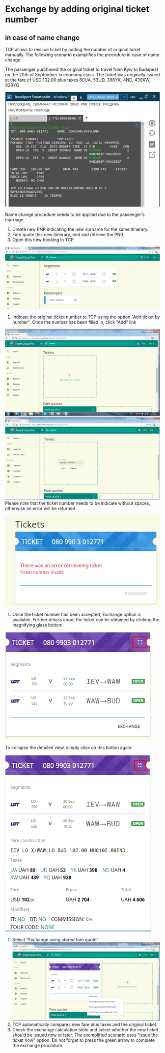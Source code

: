 # Exchange by adding original ticket number

## in case of name change

TCP allows to reissue ticket by adding the number of original ticket manually. The following scenario examplifies the procedure in case of name change.

The passenger purchased the original ticket to travel from Kyiv to Budapest on the 20th of September in economy class. The ticket was originally issued at the fare of USD 102.00 plus taxes 80UA, 53UD, 398YK, 4ND, 439XW, 928YQ

![](/assets/OriginalTicket1.png)

Name change procedure needs to be applied due to the passenger's marriage.

1. Create new PNR indicating the new surname for the same itinerary. 
2. Fare quote this new itinerary, end and retrieve the PNR. 
3. Open this new booking in TCP

![](/assets/PNR_new.png)

1. Indicate the original ticket number to TCP using the option "Add ticket by number". Once the number has been filled in, click "Add" link

![](/assets/AddbyNumber.png)![](/assets/InsertNumber.png)Please note that the ticket number needs to be indicate without spaces, otherwise an error will be returned

![](/assets/error_tktnumber.png)



1. Once the ticket number has been accepted, Exchange option is available. Further details about the ticket can be obtained by clicking the magnifying glass button:

![](/assets/Magnyfyingglass.png)

To collapse the detailed view, simply click on this button again:

![](/assets/Unfold.png)

1. Select "Exchange using stored fare quote" ![](/assets/ExchangeusingFQ.png)
2. TCP automatically compares new fare plus taxes and the original ticket.
3. Check the exchange calculation table and select whether the new ticket should be issued now or later. The exemplified scenario uses "Issue the ticket now" option. Do not forget to press the green arrow to complete the exchange procedure.



